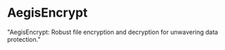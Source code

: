 # AegisEncrypt
"AegisEncrypt: Robust file encryption and decryption for unwavering data protection."
